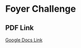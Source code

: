 # Foyer Challenge

## PDF Link

[Google Docs Link](https://docs.google.com/document/d/1jbEW-Epp-UobVQozt5YTjUd13XlFwuq-DYT3D4gln04/edit?usp=sharing)

